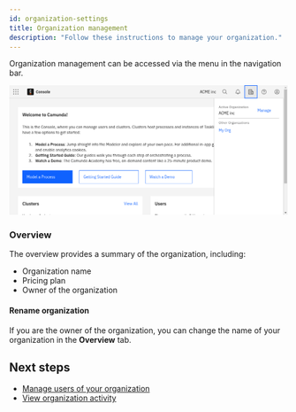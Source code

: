 ```yaml
---
id: organization-settings
title: Organization management
description: "Follow these instructions to manage your organization."
---
```


Organization management can be accessed via the menu in the navigation bar.

![avatar-menue](./img/avatar-menue.png)

### Overview

The overview provides a summary of the organization, including:

- Organization name
- Pricing plan
- Owner of the organization

#### Rename organization

If you are the owner of the organization, you can change the name of your organization in the **Overview** tab.

## Next steps

- [Manage users of your organization](./manage-users.md)
- [View organization activity](./view-organization-activity.md)
